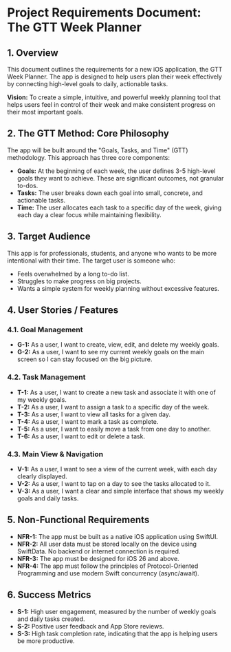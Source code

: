 
# Project Requirements Document: The GTT Week Planner

## 1. Overview

This document outlines the requirements for a new iOS application, the GTT Week Planner. The app is designed to help users plan their week effectively by connecting high-level goals to daily, actionable tasks.

**Vision:** To create a simple, intuitive, and powerful weekly planning tool that helps users feel in control of their week and make consistent progress on their most important goals.

## 2. The GTT Method: Core Philosophy

The app will be built around the "Goals, Tasks, and Time" (GTT) methodology. This approach has three core components:

*   **Goals:** At the beginning of each week, the user defines 3-5 high-level goals they want to achieve. These are significant outcomes, not granular to-dos.
*   **Tasks:** The user breaks down each goal into small, concrete, and actionable tasks.
*   **Time:** The user allocates each task to a specific day of the week, giving each day a clear focus while maintaining flexibility.

## 3. Target Audience

This app is for professionals, students, and anyone who wants to be more intentional with their time. The target user is someone who:

*   Feels overwhelmed by a long to-do list.
*   Struggles to make progress on big projects.
*   Wants a simple system for weekly planning without excessive features.

## 4. User Stories / Features

### 4.1. Goal Management

*   **G-1:** As a user, I want to create, view, edit, and delete my weekly goals.
*   **G-2:** As a user, I want to see my current weekly goals on the main screen so I can stay focused on the big picture.

### 4.2. Task Management

*   **T-1:** As a user, I want to create a new task and associate it with one of my weekly goals.
*   **T-2:** As a user, I want to assign a task to a specific day of the week.
*   **T-3:** As a user, I want to view all tasks for a given day.
*   **T-4:** As a user, I want to mark a task as complete.
*   **T-5:** As a user, I want to easily move a task from one day to another.
*   **T-6:** As a user, I want to edit or delete a task.

### 4.3. Main View & Navigation

*   **V-1:** As a user, I want to see a view of the current week, with each day clearly displayed.
*   **V-2:** As a user, I want to tap on a day to see the tasks allocated to it.
*   **V-3:** As a user, I want a clear and simple interface that shows my weekly goals and daily tasks.

## 5. Non-Functional Requirements

*   **NFR-1:** The app must be built as a native iOS application using SwiftUI.
*   **NFR-2:** All user data must be stored locally on the device using SwiftData. No backend or internet connection is required.
*   **NFR-3:** The app must be designed for iOS 26 and above.
*   **NFR-4:** The app must follow the principles of Protocol-Oriented Programming and use modern Swift concurrency (async/await).

## 6. Success Metrics

*   **S-1:** High user engagement, measured by the number of weekly goals and daily tasks created.
*   **S-2:** Positive user feedback and App Store reviews.
*   **S-3:** High task completion rate, indicating that the app is helping users be more productive.
